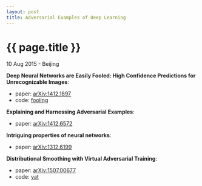 ```yaml
---
layout: post
title: Adversarial Examples of Deep Learning
---
```


{{ page.title }}
================

<p class="meta">10 Aug 2015 - Beijing</p>

**Deep Neural Networks are Easily Fooled: High Confidence Predictions for Unrecognizable Images**:

- paper: [arXiv:1412.1897](http://arxiv.org/abs/1412.1897)
- code: [fooling](https://github.com/Evolving-AI-Lab/fooling/)

**Explaining and Harnessing Adversarial Examples**:

- paper: [arXiv:1412.6572](http://arxiv.org/abs/1412.6572)

**Intriguing properties of neural networks**:

- paper: [arXiv:1312.6199](http://arxiv.org/abs/1312.6199)

**Distributional Smoothing with Virtual Adversarial Training**:

- paper: [arXiv:1507.00677](http://arxiv.org/abs/1507.00677)
- code: [vat](https://github.com/takerum/vat)
